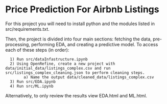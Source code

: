 
# Price Prediction For Airbnb Listings #

For this project you will need to install python and the modules listed in src/requirements.txt.

Then, the project is divided into four main sections: fetching the data, pre-processing, performing EDA, and creating a predictive model. To access each of these steps (in order):
      
      1) Run src/dataInfastructure.ipynb
      2) Using OpenRefine, create a new project with data/initial_data/listings_complex.csv and run src/listings_complex_cleaning.json to perform cleaning steps.
            a) Name the output data/cleaned_data/listings_complex.csv
      3) Run src/EDA.ipynb
      4) Run src/ML.ipynb

Alternatively, to only review the results view EDA.html and ML.html.
